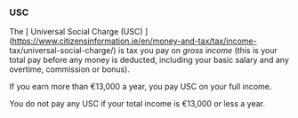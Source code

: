 ###  **USC**

The [ Universal Social Charge (USC)
](https://www.citizensinformation.ie/en/money-and-tax/tax/income-
tax/universal-social-charge/) is tax you pay on _gross income_ (this is your
total pay before any money is deducted, including your basic salary and any
overtime, commission or bonus).

If you earn more than €13,000 a year, you pay USC on your full income.

You do not pay any USC if your total income is €13,000 or less a year.
